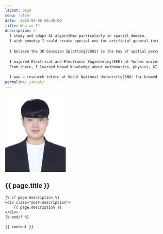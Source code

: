 ```yaml
---
layout: page
menu: false
date: '2025-03-06 00:00:00'
title: Who am I? 
description: >-
  I study and adapt AI algorithms particularly in spatial domain. 
  I wish someday I could create special one for artificial general intelligence(AGI) and whose embodied AI. 
  
  I believe the 3D Gaussian Splatting(3DGS) is the key of spatial perception and pay attention to its application within AI area. 
  
  I majored Electrical and Electronic Engineering(EEE) at Yonsei university, Republic of South Korea. 
  From there, I learned broad knowledge about mathematics, physics, AI and their applications such as computer vision(CV), natural language processing(NLP), electronic engineering, mechanical engineering. 
  
  I was a research intern at Seoul National University(SNU) for biomedical AI and Yonsei University for human-computer interaction(HCI), respectively.
permalink: /about/
---
```


<img class="img-rounded" src="/assets/img/photo.png" alt="Me" width="200">

<article class="post">
    <h1 class="post-title">{{ page.title }}</h1>
    
    {% if page.description %}
    <div class="post-description">
        {{ page.description }}
    </div>
    {% endif %}
    
    {{ content }}
</article>